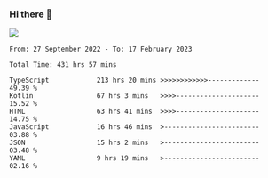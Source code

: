 ### Hi there 👋

<!--<a href="https://github.com/search?o=desc&q=author%3Abushiyi&s=committer-date&type=Commits">-->
<!--    <img align="center" height = "178" src="https://github-readme-stats.vercel.app/api?username=bushiyi&count_private=true&show_icons=true&theme=noctis_minimus&hide=contribs&include_all_commits=true" />-->
<!--</a>-->
<!--<a href="https://github.com/bushiyi?tab=repositories">-->
<!--    <img align="center" height = "178" src="https://github-readme-stats.vercel.app/api/top-langs/?username=bushiyi&count_private=true&theme=noctis_minimus" />-->
<!--</a>-->
 
<!-- [![Ashutosh's github activity graph](https://activity-graph.herokuapp.com/graph?username=bushiyi&theme=react&bg_color=1B2932&point=698B69&line=698B69)](https://github.com/ashutosh00710/github-readme-activity-graph)
 -->


![](https://raw.githubusercontent.com/bushiyi/bushiyi/master/assets/github-contribution-grid-snake.svg)

<!--START_SECTION:waka-->

```text
From: 27 September 2022 - To: 17 February 2023

Total Time: 431 hrs 57 mins

TypeScript            213 hrs 20 mins >>>>>>>>>>>>-------------   49.39 %
Kotlin                67 hrs 3 mins   >>>>---------------------   15.52 %
HTML                  63 hrs 41 mins  >>>>---------------------   14.75 %
JavaScript            16 hrs 46 mins  >------------------------   03.88 %
JSON                  15 hrs 2 mins   >------------------------   03.48 %
YAML                  9 hrs 19 mins   >------------------------   02.16 %
```

<!--END_SECTION:waka-->

